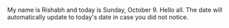 My name is Rishabh and today is Sunday, October 9. Hello all. The date will automatically update to today's date in case you did not notice.
